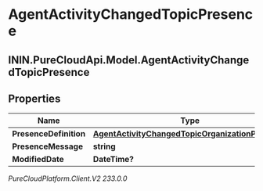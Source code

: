 # AgentActivityChangedTopicPresence

## ININ.PureCloudApi.Model.AgentActivityChangedTopicPresence

## Properties

|Name | Type | Description | Notes|
|------------ | ------------- | ------------- | -------------|
| **PresenceDefinition** | [**AgentActivityChangedTopicOrganizationPresence**](AgentActivityChangedTopicOrganizationPresence) |  | [optional] |
| **PresenceMessage** | **string** |  | [optional] |
| **ModifiedDate** | **DateTime?** |  | [optional] |



_PureCloudPlatform.Client.V2 233.0.0_
